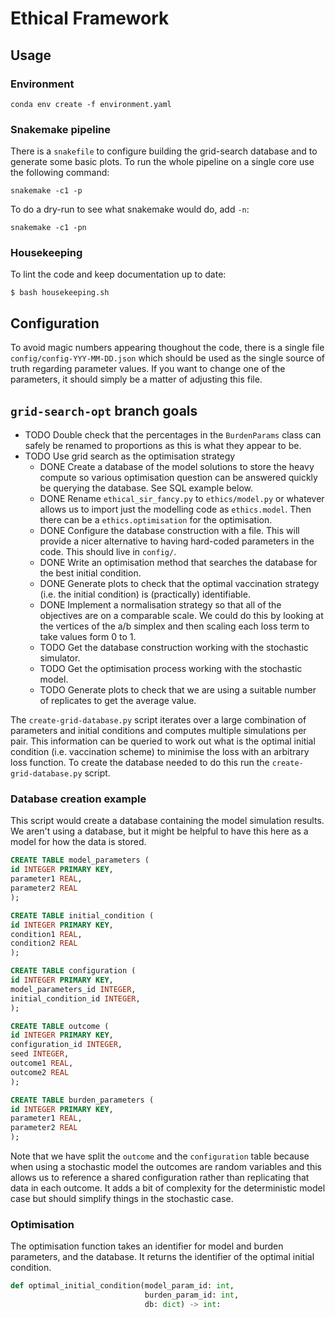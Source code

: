 # Ethical Framework

## Usage

### Environment

```
conda env create -f environment.yaml
```

### Snakemake pipeline

There is a `snakefile` to configure building the grid-search database
and to generate some basic plots. To run the whole pipeline on a
single core use the following command:

```
snakemake -c1 -p
```

To do a dry-run to see what snakemake would do, add `-n`:

```
snakemake -c1 -pn
```

### Housekeeping

To lint the code and keep documentation up to date:

```
$ bash housekeeping.sh
```

## Configuration

To avoid magic numbers appearing thoughout the code, there is a single
file `config/config-YYY-MM-DD.json` which should be used as the single
source of truth regarding parameter values. If you want to change one
of the parameters, it should simply be a matter of adjusting this
file.

## `grid-search-opt` branch goals

- TODO Double check that the percentages in the `BurdenParams` class
  can safely be renamed to proportions as this is what they appear to
  be.
- TODO Use grid search as the optimisation strategy
  + DONE Create a database of the model solutions to store the heavy
    compute so various optimisation question can be answered quickly
    be querying the database. See SQL example below.
  + DONE Rename `ethical_sir_fancy.py` to `ethics/model.py` or
    whatever allows us to import just the modelling code as
    `ethics.model`. Then there can be a `ethics.optimisation` for the
    optimisation.
  + DONE Configure the database construction with a file. This will
    provide a nicer alternative to having hard-coded parameters in the
    code. This should live in `config/`.
  + DONE Write an optimisation method that searches the database for
    the best initial condition.
  + DONE Generate plots to check that the optimal vaccination strategy
    (i.e. the initial condition) is (practically) identifiable.
  + DONE Implement a normalisation strategy so that all of the
    objectives are on a comparable scale. We could do this by looking
    at the vertices of the a/b simplex and then scaling each loss term
    to take values form 0 to 1.
  + TODO Get the database construction working with the stochastic
    simulator.
  + TODO Get the optimisation process working with the stochastic
    model.
  + TODO Generate plots to check that we are using a suitable number
    of replicates to get the average value.

The `create-grid-database.py` script iterates over a large combination
of parameters and initial conditions and computes multiple simulations
per pair. This information can be queried to work out what is the
optimal initial condition (i.e. vaccination scheme) to minimise the
loss with an arbitrary loss function. To create the database needed to
do this run the `create-grid-database.py` script.

### Database creation example

This script would create a database containing the model simulation
results. We aren't using a database, but it might be helpful to have
this here as a model for how the data is stored.

```sql
CREATE TABLE model_parameters (
id INTEGER PRIMARY KEY,
parameter1 REAL,
parameter2 REAL
);

CREATE TABLE initial_condition (
id INTEGER PRIMARY KEY,
condition1 REAL,
condition2 REAL
);

CREATE TABLE configuration (
id INTEGER PRIMARY KEY,
model_parameters_id INTEGER,
initial_condition_id INTEGER,
);

CREATE TABLE outcome (
id INTEGER PRIMARY KEY,
configuration_id INTEGER,
seed INTEGER,
outcome1 REAL,
outcome2 REAL
);

CREATE TABLE burden_parameters (
id INTEGER PRIMARY KEY,
parameter1 REAL,
parameter2 REAL
);
```

Note that we have split the `outcome` and the `configuration` table
because when using a stochastic model the outcomes are random
variables and this allows us to reference a shared configuration
rather than replicating that data in each outcome. It adds a bit of
complexity for the deterministic model case but should simplify things
in the stochastic case.

### Optimisation

The optimisation function takes an identifier for model and burden
parameters, and the database. It returns the identifier of the optimal
initial condition.

```python
def optimal_initial_condition(model_param_id: int,
                              burden_param_id: int,
                              db: dict) -> int:
```

